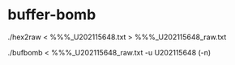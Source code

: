 # buffer-bomb

./hex2raw < %%%_U202115648.txt > %%%_U202115648_raw.txt

./bufbomb < %%%_U202115648_raw.txt -u U202115648 (-n)
